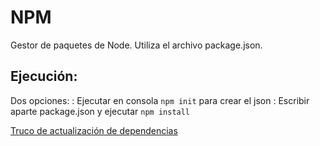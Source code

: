 # NPM

Gestor de paquetes de Node. Utiliza el archivo package.json.

## Ejecución:

Dos opciones:
	: Ejecutar en consola `npm init` para crear el json
	: Escribir aparte package.json y ejecutar `npm install`


[Truco de actualización de dependencias](https://www.campusmvp.es/recursos/post/truco-actualizar-a-la-ultima-las-versiones-de-dependencias-npm-en-package-json.aspx)